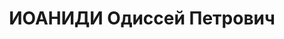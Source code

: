 ---
title: ИОАНИДИ Одиссей Петрович
description: "Род. в 1902, Цалкинский р-н, г. Цалка (Бармаксиз). Род занятий: до ареста\
  \ работал на должности директора Борчалинской МТС. \n  Осужден Тройкой при НКВД\
  \ ГССР 10.12.1937. Мера наказания: расстрел с конфискацией личного имущества. Дата\
  \ расстрела: 12.12.1937"
---